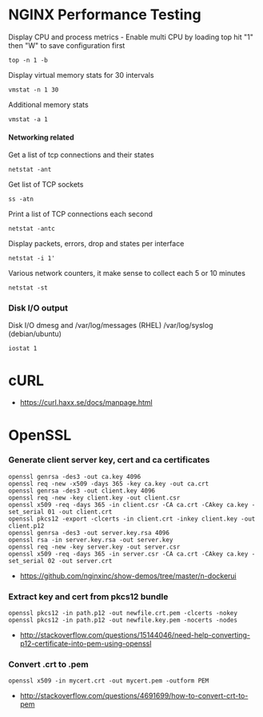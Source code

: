 # NGINX Performance Testing

Display CPU and process metrics - Enable multi CPU by loading top hit "1" then "W" to save configuration first

`top -n 1 -b`

Display virtual memory stats for 30 intervals

`vmstat -n 1 30`

Additional memory stats

`vmstat -a 1`


#### Networking related

Get a list of tcp connections and their states

`netstat -ant`

Get list of TCP sockets

`ss -atn`

Print a list of TCP connections each second

`netstat -antc`

Display packets, errors, drop and states per interface

`netstat -i 1'`

Various network counters, it make sense to collect each 5 or 10 minutes

`netstat -st`


### Disk I/O output

Disk I/O dmesg and /var/log/messages (RHEL) /var/log/syslog (debian/ubuntu)

`iostat 1`


# cURL

 - https://curl.haxx.se/docs/manpage.html


# OpenSSL

### Generate client server key, cert and ca certificates

```
openssl genrsa -des3 -out ca.key 4096
openssl req -new -x509 -days 365 -key ca.key -out ca.crt
openssl genrsa -des3 -out client.key 4096
openssl req -new -key client.key -out client.csr
openssl x509 -req -days 365 -in client.csr -CA ca.crt -CAkey ca.key -set_serial 01 -out client.crt
openssl pkcs12 -export -clcerts -in client.crt -inkey client.key -out client.p12
openssl genrsa -des3 -out server.key.rsa 4096
openssl rsa -in server.key.rsa -out server.key
openssl req -new -key server.key -out server.csr
openssl x509 -req -days 365 -in server.csr -CA ca.crt -CAkey ca.key -set_serial 02 -out server.crt
```

 - https://github.com/nginxinc/show-demos/tree/master/n-dockerui


### Extract key and cert from pkcs12 bundle

```
openssl pkcs12 -in path.p12 -out newfile.crt.pem -clcerts -nokey
openssl pkcs12 -in path.p12 -out newfile.key.pem -nocerts -nodes
```

 - http://stackoverflow.com/questions/15144046/need-help-converting-p12-certificate-into-pem-using-openssl


### Convert .crt to .pem

```
openssl x509 -in mycert.crt -out mycert.pem -outform PEM
```

 - http://stackoverflow.com/questions/4691699/how-to-convert-crt-to-pem
